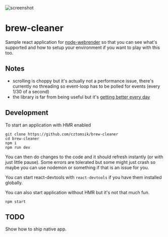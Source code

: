 ![screenshot](https://user-images.githubusercontent.com/3526922/50376760-2ddac200-0612-11e9-8666-338065d83b43.png)

# brew-cleaner
Sample react application for [node-webrender](https://github.com/cztomsik/node-webrender) so that you can see what's supported and how to setup your environment if you want to play with this too.

## Notes
- scrolling is choppy but it's actually not a performance issue, there's currently no threading so event-loop has to be polled for events (every 1/30 of a second)
- the library is far from being useful but it's [getting better every day](https://github.com/cztomsik/node-webrender/issues)

## Development
To start an application with HMR enabled
```
git clone https://github.com/cztomsik/brew-cleaner
cd brew-cleaner
npm i
npm run dev
```

You can then do changes to the code and it should refresh instantly (or with just little pause). Some errors are tolerated but some might just crash so maybe you can use nodemon or something if that is an issue for you.

You can start react-devtools with `react-devtools` if you have them installed globally.

You can also start application without HMR but it's not that much fun.
```
npm start
```

## TODO
Show how to ship native app.
